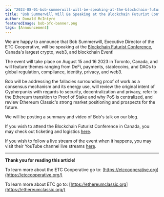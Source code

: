 ```yaml
---
id: "2023-08-01-bob-summerwill-will-be-speaking-at-the-blockchain-futurist-conference-en"
title: "Bob Summerwill Will Be Speaking at the Blockchain Futurist Conference"
author: Donald McIntyre
featuredImage: bob-bfc-banner.png
tags: [Announcement]
---
```


We are happy to announce that Bob Summerwill, Executive Director of the ETC Cooperative, will be speaking at the [Blockchain Futurist Conference](https://www.futuristconference.com/), Canada's largest crypto, web3, and blockchain  Event!

The event will take place on August 15 and 16 2023 in Toronto, Canada, and will feature themes ranging from DeFi, payments, stablecoins, and DAOs to global regulation, compliance, identity, privacy, and web3.

Bob will be addressing the fallacies surrounding proof of work as a consensus mechanism and its energy use, will review the original intent of Cypherpunks with regards to security, decentralization and privacy, refer to the Ethereum transition to Proof of Stake and why PoS is centralized, and review Ethereum Classic's strong market positioning and prospects for the future.

We will be posting a summary and video of Bob's talk on our blog.

If you wish to attend the Blockchain Futurist Conference in Canada, you may check out ticketing and logistics [here](https://www.futuristconference.com/ticket).

If you wish to follow a live stream of the event when it happens, you may visit their YouTube channel live streams [here](https://www.youtube.com/@futuristconference/streams).

---

**Thank you for reading this article!**

To learn more about the ETC Cooperative go to:  [https://etccooperative.org](https://etccooperative.org/)

To learn more about ETC go to:  [https://ethereumclassic.org](https://ethereumclassic.org/)
